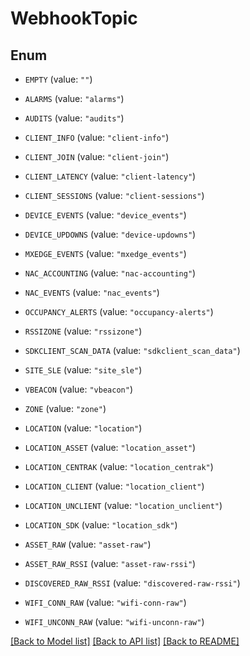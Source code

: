 # WebhookTopic

## Enum


* `EMPTY` (value: `""`)

* `ALARMS` (value: `"alarms"`)

* `AUDITS` (value: `"audits"`)

* `CLIENT_INFO` (value: `"client-info"`)

* `CLIENT_JOIN` (value: `"client-join"`)

* `CLIENT_LATENCY` (value: `"client-latency"`)

* `CLIENT_SESSIONS` (value: `"client-sessions"`)

* `DEVICE_EVENTS` (value: `"device_events"`)

* `DEVICE_UPDOWNS` (value: `"device-updowns"`)

* `MXEDGE_EVENTS` (value: `"mxedge_events"`)

* `NAC_ACCOUNTING` (value: `"nac-accounting"`)

* `NAC_EVENTS` (value: `"nac_events"`)

* `OCCUPANCY_ALERTS` (value: `"occupancy-alerts"`)

* `RSSIZONE` (value: `"rssizone"`)

* `SDKCLIENT_SCAN_DATA` (value: `"sdkclient_scan_data"`)

* `SITE_SLE` (value: `"site_sle"`)

* `VBEACON` (value: `"vbeacon"`)

* `ZONE` (value: `"zone"`)

* `LOCATION` (value: `"location"`)

* `LOCATION_ASSET` (value: `"location_asset"`)

* `LOCATION_CENTRAK` (value: `"location_centrak"`)

* `LOCATION_CLIENT` (value: `"location_client"`)

* `LOCATION_UNCLIENT` (value: `"location_unclient"`)

* `LOCATION_SDK` (value: `"location_sdk"`)

* `ASSET_RAW` (value: `"asset-raw"`)

* `ASSET_RAW_RSSI` (value: `"asset-raw-rssi"`)

* `DISCOVERED_RAW_RSSI` (value: `"discovered-raw-rssi"`)

* `WIFI_CONN_RAW` (value: `"wifi-conn-raw"`)

* `WIFI_UNCONN_RAW` (value: `"wifi-unconn-raw"`)


[[Back to Model list]](../README.md#documentation-for-models) [[Back to API list]](../README.md#documentation-for-api-endpoints) [[Back to README]](../README.md)


